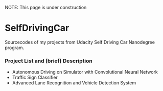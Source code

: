 NOTE: This page is under construction
# SelfDrivingCar
Sourcecodes of my projects from Udacity Self Driving Car Nanodegree program.

### Project List and (brief) Description
- Autonomous Driving on Simulator with Convolutional Neural Network
- Traffic Sign Classifier
- Advanced Lane Recognition and Vehicle Detection System
